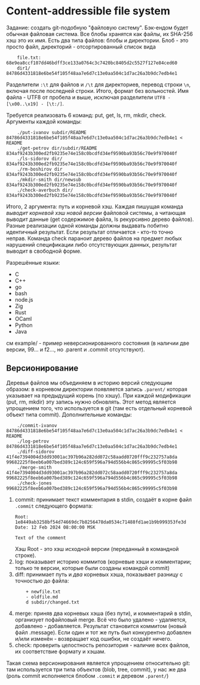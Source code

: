 #   Content-addressible file system

Задание: создать git-подобную "файловую систему".
Бэк-ендом будет обычная файловая система.
Все блобы хранятся как файлы, их SHA-256 хэш это их имя.
Есть два типа файлов: блобы и директории.
Блоб - это просто файл, директорий - отсортированный список вида
````
    file.txt: 68e9ea8ccf107dd46bdff3ce133a0764c3c7420bc8405d2c5527f127e84ced60
    dir1/     84786d4331818e6be54f105f48aa7e6d7c13e0aa504c1d7ac26a3b9dc7edb4e1
````
Разделители `:\t` для файлов и `/\t` для директориев, перевод строки `\n`, 
включая после последней строки. Итого, формат без вольностей. 
Имя файла - UTF8 от пробела и выше, исключая разделители `UTF8 - [\x00..\x19] - [\t:/]`.

Требуется реализовать 6 команд: put, get, ls, rm, mkdir, check.
Аргументы каждой команды:
````
    ./put-ivanov subdir/README 84786d4331818e6be54f105f48aa7e6d7c13e0aa504c1d7ac26a3b9dc7edb4e1 < README
    ./get-petrov dir/subdir/README 834af9243b300ed2fb9235e74e158c0bcdfd34ef9590ba93b56c70e9f970040f
    ./ls-sidorov dir/ 834af9243b300ed2fb9235e74e158c0bcdfd34ef9590ba93b56c70e9f970040f
    ./rm-boshirov dir 834af9243b300ed2fb9235e74e158c0bcdfd34ef9590ba93b56c70e9f970040f
    ./mkdir-smith dir/newsub 834af9243b300ed2fb9235e74e158c0bcdfd34ef9590ba93b56c70e9f970040f
    ./check-averbuch dir/ 834af9243b300ed2fb9235e74e158c0bcdfd34ef9590ba93b56c70e9f970040f
````

Итого, 2 аргумента: путь и корневой хэш.
Каждая пишущая команда *выводит корневой хэш новой версии* файловой системы,
а читающая выводит данные (get содержимое файла, ls рекурсивно дерево файлов).
Разные реализации одной команды должны выдавать побитно идентичный результат.
Если результат отличается - кто-то точно неправ.
Команда check параноит дерево файлов на предмет любых нарушений спецификации
либо отсутствующих данных, результат выводит в свободной форме.

Разрешённые языки:
  - C
  - C++
  - go
  - bash
  - node.js
  - Zig
  - Rust
  - OCaml
  - Python
  - Java

см example/ - пример неверсионированного состояния (в наличии две версии,
99... и f2..., но .parent и .commit отсутствуют).

##  Версионирование

Деревья файлов мы объединяем в историю версий следующим образом:
в корневом директории появляется запись `.parent/` которая указывает
на предыдущий корень (по хэшу). При каждой модификации (put, rm, mkdir)
эту запись нужно обновлять. Этот метод является упрощением того, что
используется в git (там есть отдельный корневой объект типа commit).
Дополнительные команды:

````
    ./commit-ivanov 84786d4331818e6be54f105f48aa7e6d7c13e0aa504c1d7ac26a3b9dc7edb4e1 < README
    ./log-petrov 84786d4331818e6be54f105f48aa7e6d7c13e0aa504c1d7ac26a3b9dc7edb4e1
    ./diff-sidorov 41f4e7394004d3dd93001ac397b96a282dd072c58aadd0720fff9c232757a8da 99682225f8eeb6a007bed389c124c659f596a794d556b4c865c99995c5f03b98
    ./merge-smith 41f4e7394004d3dd93001ac397b96a282dd072c58aadd0720fff9c232757a8da 99682225f8eeb6a007bed389c124c659f596a794d556b4c865c99995c5f03b98
    ./check-jones 99682225f8eeb6a007bed389c124c659f596a794d556b4c865c99995c5f03b98
````

 1. commit: принимает текст комментария в stdin, создаёт в корне файл
   `.commit` следующего формата:
    ```
    Root: 1e8449ab3258bf54d74669dc7b8256478da0534c71488fd1ae1b9b999353fe3d
    Date: 12 Feb 2024 08:00:00 MSK

    Text of the comment
    ```
    Хэш Root - это хэш исходной версии (переданный в командной строке).
 2. log: показывает историю коммитов (корневые хэши и комментарии; 
    только те версии, которые были созданы командой commit)
 3. diff: принимает путь и *два* корневых хэша, показывает разницу
    с точностью до файла:
    ````
        + newfile.txt
        - oldfile.md
        d subdir/changed.txt
    ````
 4. merge: приняв два корневых хэша (без пути), и комментарий в stdin,
    организует пофайловый merge. Всё что было удалено - удаляется, 
    добавлено - добавляется. Результат становится коммитом (новый
    файл .message).
    Если один и тот же путь был конкурентно добавлен и/или изменён -
    возвращает код ошибки, не создаёт ничего.
 5. check: проверить целостность репозитория - наличие всех файлов,
    их соответствие формату и хэшам.

Такая схема версионирования является упрощением относительно git:
там используется три типа объектов (blob, tree, commit), у нас же
два (роль commit исполняется блобом `.commit` и деревом `.parent/`)
